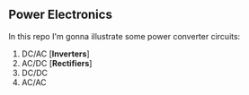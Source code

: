 ## **Power Electronics**

<p> In this repo I'm gonna illustrate some power converter circuits: </p> 

<ol>
  <li> DC/AC [<b>Inverters</b>] </li>
  <li> AC/DC  [<b>Rectifiers</b>] </li>
  <li> DC/DC </li>
  <li> AC/AC </li>
</ol>
